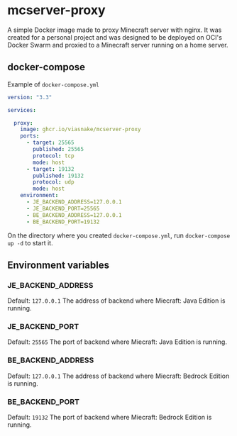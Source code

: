 # mcserver-proxy

A simple Docker image made to proxy Minecraft server with nginx.
It was created for a personal project and was designed to be deployed on OCI's Docker Swarm and proxied to a Minecraft server running on a home server.

## docker-compose

Example of `docker-compose.yml`

```yaml
version: "3.3"

services:

  proxy:
    image: ghcr.io/viasnake/mcserver-proxy
    ports:
      - target: 25565
        published: 25565
        protocol: tcp
        mode: host
      - target: 19132
        published: 19132
        protocol: udp
        mode: host
    environment:
      - JE_BACKEND_ADDRESS=127.0.0.1
      - JE_BACKEND_PORT=25565
      - BE_BACKEND_ADDRESS=127.0.0.1
      - BE_BACKEND_PORT=19132
```

On the directory where you created `docker-compose.yml`, run `docker-compose up -d` to start it.

## Environment variables

### JE_BACKEND_ADDRESS

Default: `127.0.0.1`
The address of backend where Miecraft: Java Edition is running.

### JE_BACKEND_PORT

Default: `25565`
The port of backend where Miecraft: Java Edition is running.

### BE_BACKEND_ADDRESS

Default: `127.0.0.1`
The address of backend where Miecraft: Bedrock Edition is running.

### BE_BACKEND_PORT

Default: `19132`
The port of backend where Miecraft: Bedrock Edition is running.
